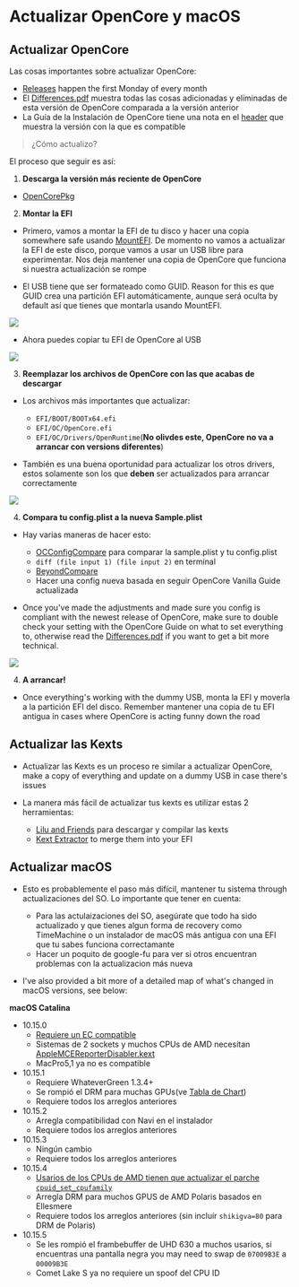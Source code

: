 # Actualizar OpenCore y macOS





## Actualizar OpenCore

Las cosas importantes sobre actualizar OpenCore:

* [Releases](https://github.com/acidanthera/OpenCorePkg/releases) happen the first Monday of every month
* El [Differences.pdf](https://github.com/acidanthera/OpenCorePkg/blob/master/Docs/Differences/Differences.pdf) muestra todas las cosas adicionadas y eliminadas de esta versión de OpenCore comparada a la versión anterior
* La Guía de la Instalación de OpenCore tiene una nota en el [header](https://inyextciones.github.io/OpenCore-Install-Guide/) que muestra la versión con la que es compatible

> ¿Cómo actualizo?

El proceso que seguir es así:

1. **Descarga la versión más reciente de OpenCore**

* [OpenCorePkg](https://github.com/acidanthera/OpenCorePkg/releases)

2. **Montar la EFI**

* Primero, vamos a montar la EFI de tu disco y hacer una copia somewhere safe usando [MountEFI](https://github.com/corpnewt/MountEFI). De momento no vamos a actualizar la EFI de este disco, porque vamos a usar un USB libre para experimentar. Nos deja mantener una copia de OpenCore que funciona si nuestra actualización se rompe

* El USB tiene que ser formateado como GUID. Reason for this es que GUID crea una partición EFI automáticamente, aunque será oculta by default así que tienes que montarla usando MountEFI.

![](../images/post-install/update-md/usb-erase.png)

* Ahora puedes copiar tu EFI de OpenCore al USB

![](../images/post-install/update-md/usb-folder.png)

3. **Reemplazar los archivos de OpenCore con las que acabas de descargar**

* Los archivos más importantes que actualizar:

  * `EFI/BOOT/BOOTx64.efi`
  * `EFI/OC/OpenCore.efi`
  * `EFI/OC/Drivers/OpenRuntime`(**No olivdes este, OpenCore no va a arrancar con versions diferentes**)

* También es una buena oportunidad para actualizar los otros drivers, estos solamente son los que **deben** ser actualizados para arrancar correctamente

![](../images/post-install/update-md/usb-folder-highlight.png)

4. **Compara tu config.plist a la nueva Sample.plist**

* Hay varias maneras de hacer esto:

  * [OCConfigCompare](https://github.com/corpnewt/OCConfigCompare) para comparar la sample.plist y tu config.plist
  * `diff (file input 1) (file input 2)` en terminal
  * [BeyondCompare](https://www.scootersoftware.com)
  * Hacer una config nueva basada en seguir OpenCore Vanilla Guide actualizada

* Once you've made the adjustments and made sure you config is compliant with the newest release of OpenCore, make sure to double check your setting with the OpenCore Guide on what to set everything to, otherwise read the [Differences.pdf](https://github.com/acidanthera/OpenCorePkg/blob/master/Docs/Differences/Differences.pdf) if you want to get a bit more technical.

![](../images/post-install/update-md/oc-config-compare.png)

4. **A arrancar!**

* Once everything's working with the dummy USB, monta la EFI y moverla a la partición EFI del disco. Remember mantener una copia de tu EFI antigua in cases where OpenCore is acting funny down the road

## Actualizar las Kexts

* Actualizar las Kexts es un proceso re similar a actualizar OpenCore, make a copy of everything and update on a dummy USB in case there's issues

* La manera más fácil de actualizar tus kexts es utilizar estas 2 herramientas:

  * [Lilu and Friends](https://github.com/corpnewt/Lilu-and-Friends) para descargar y compilar las kexts
  * [Kext Extractor](https://github.com/corpnewt/KextExtractor) to merge them into your EFI

## Actualizar macOS

* Esto es probablemente el paso más difícil, mantener tu sistema through actualizaciones del SO. Lo importante que tener en cuenta:
  * Para las actulaizaciones del SO, asegúrate que todo ha sido actualizado y que tienes algun forma de recovery como TimeMachine o un instalador de macOS más antigua con una EFI que tu sabes funciona correctamante
  * Hacer un poquito de google-fu para ver si otros encuentran problemas con la actualizacion más nueva

* I've also provided a bit more of a detailed map of what's changed in macOS versions, see below:

**macOS Catalina**

* 10.15.0
  * [Requiere un EC compatible](https://dortania.github.io/Getting-Started-With-ACPI/)
  * Sistemas de 2 sockets y muchos CPUs de AMD necesitan [AppleMCEReporterDisabler.kext](https://github.com/acidanthera/bugtracker/files/3703498/AppleMCEReporterDisabler.kext.zip)
  * MacPro5,1 ya no es compatible
* 10.15.1
  * Requiere WhateverGreen 1.3.4+
  * Se rompió el DRM para muchas GPUs(ve [Tabla de Chart](https://github.com/acidanthera/WhateverGreen/blob/master/Manual/FAQ.Chart.md))
  * Requiere todos los arreglos anteriores
* 10.15.2
  * Arregla compatibilidad con Navi en el instalador
  * Requiere todos los arreglos anteriores
* 10.15.3
  * Ningún cambio
  * Requiere todos los arreglos anteriores
* 10.15.4
  * [Usarios de los CPUs de AMD tienen que actualizar el parche `cpuid_set_cpufamily`](https://github.com/AMD-OSX/AMD_Vanilla)
  * Arregla DRM para muchos GPUS de AMD Polaris basados en Ellesmere
  * Requiere todos los arreglos anteriores (sin incluír `shikigva=80` para DRM de Polaris)
* 10.15.5
  * Se les rompió el frambebuffer de UHD 630 a muchos usarios, si encuentras una pantalla negra you may need to swap de `07009B3E` a `00009B3E`
  * Comet Lake S ya no requiere un spoof del CPU ID
